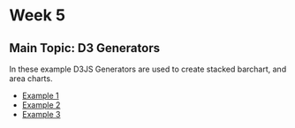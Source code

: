 # Week 5

## Main Topic: D3 Generators

In these example D3JS Generators are used to create stacked barchart, and area charts.
<ul>
<li>
<a href = "./Example 1/README.md">Example 1 </a>
</li>

<li>
<a href = "./Example 2/README.md">Example 2 </a>
</li>

<li>
<a href = "./Example 3/README.md">Example 3 </a>
</li>

</ul>
